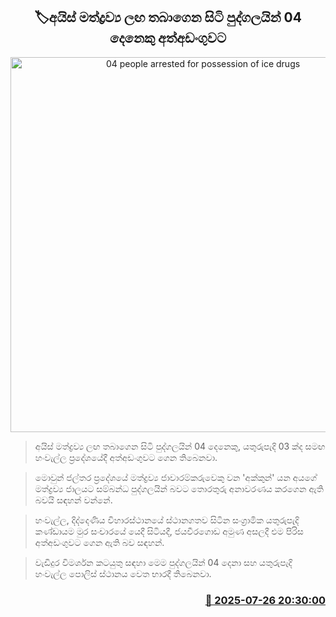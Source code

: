 <p align='center'><b><h2 align='center' title='04 people arrested for possession of ice drugs'>🏷අයිස් මත්ද්‍රව්‍ය ලඟ තබාගෙන සිටි පුද්ගලයින් 04 දෙනෙකු අත්අඩංගුවට</h2></b></p>
<p align='center'><img src='https://helakuru.sgp1.cdn.digitaloceanspaces.com/esana/images/lib/arrested2[1].jpg' width='600' alt='04 people arrested for possession of ice drugs'></p>

> අයිස් මත්ද්‍රව්‍ය ලඟ තබාගෙන සිටි පුද්ගලයින් 04 දෙනෙකු, යතුරුපැදි 03 ක්ද සමඟ හංවැල්ල ප්‍රදේශයේදී අත්අඩංගුවට ගෙන තිබෙනවා.

> මොවුන් ජල්තර ප්‍රදේශයේ මත්ද්‍ර‍ව්‍ය ජාවාරම්කරුවෙකු වන 'අක්කුන්' යන අයගේ මත්ද්‍ර‍ව්‍ය ජාලයට සම්බන්ධ පුද්ගලයින් බවට තොරතුරු අනාවරණය කරගෙන ඇති බවයි සඳහන් වන්නේ.

> හංවැල්ල, දිද්දෙණිය විහාරස්ථානයේ ස්ථානගතව සිටින සංග්‍රාමික යතුරුපැදි කණ්ඩායම මුර සංචාරයේ යෙදී සිටියදී, ජයවීරගොඩ අමුණ අසලදී එම පිරිස අත්අඩංගුවට ගෙන ඇති බව සඳහන්.

> වැඩිදුර විමර්ශන කටයුතු සඳහා මෙම පුද්ගලයින් 04 දෙනා සහ යතුරුපැදි හංවැල්ල පොලිස් ස්ථානය වෙත භාරදී තිබෙනවා.



<h3 align='right'><a href='https://www.helakuru.lk/esana/p/112185/'>📅 2025-07-26 20:30:00</a></h3>
